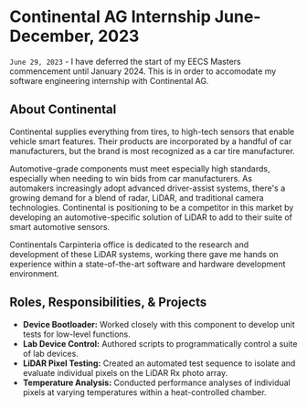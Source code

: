 # Continental AG Internship June-December, 2023
`June 29, 2023` - I have deferred the start of my EECS Masters commencement until January 2024. This is in order to accomodate my software engineering internship with Continental AG.


## About Continental
Continental supplies everything from tires, to high-tech sensors that enable vehicle smart features. Their products are incorporated by a handful of car manufacturers, but the brand is most recognized as a car tire manufacturer.

Automotive-grade components must meet especially high standards, especially when needing to win bids from car manufacturers. As automakers increasingly adopt advanced driver-assist systems, there's a growing demand for a blend of radar, LiDAR, and traditional camera technologies. Continental is positioning to be a competitor in this market by developing an automotive-specific solution of LiDAR to add to their suite of smart automotive sensors.

Continentals Carpinteria office is dedicated to the research and development of these LiDAR systems, working there gave me hands on experience within a state-of-the-art software and hardware development environment. 


## Roles, Responsibilities, & Projects

- **Device Bootloader:** Worked closely with this component to develop unit tests for low-level functions.
- **Lab Device Control:** Authored scripts to programmatically control a suite of lab devices.
- **LiDAR Pixel Testing:** Created an automated test sequence to isolate and evaluate individual pixels on the LiDAR Rx photo array.
- **Temperature Analysis:** Conducted performance analyses of individual pixels at varying temperatures within a heat-controlled chamber.




